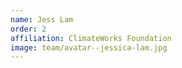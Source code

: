 ```yaml
---
name: Jess Lam
order: 2
affiliation: ClimateWorks Foundation
image: team/avatar--jessica-lam.jpg
---
```

